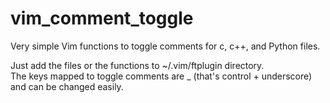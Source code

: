 # vim_comment_toggle
Very simple Vim functions to toggle comments for c, c++, and Python files.

Just add the files or the functions to ~/.vim/ftplugin directory.  
The keys mapped to toggle comments are <CTRL>_  (that's control + underscore) and can be changed easily.
